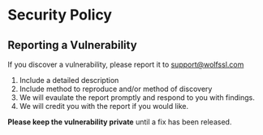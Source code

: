 # Security Policy

## Reporting a Vulnerability

If you discover a vulnerability, please report it to support@wolfssl.com

 1. Include a detailed description
 2. Include method to reproduce and/or method of discovery
 3. We will evaulate the report promptly and respond to you with findings.
 4. We will credit you with the report if you would like.

**Please keep the vulnerability private** until a fix has been released.
